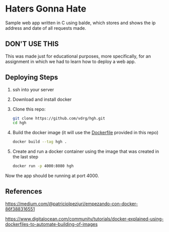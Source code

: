 # Haters Gonna Hate
Sample web app written in C using balde, which stores and shows the ip address and date of all requests made.

## DON'T USE THIS

This was made just for educational purposes, more specifically, for an assignment in which we had to learn how to deploy a web app.

## Deploying Steps

1. ssh into your server
2. Download and install docker
3. Clone this repo:

    ```sh
    git clone https://github.com/vdrg/hgh.git
    cd hgh
    ```

4. Build the docker image (it will use the [Dockerfile](./Dockerfile) provided in this repo)

    ```sh
    docker build --tag hgh .
    ```

5. Create and run a docker container using the image that was created in the last step

    ```sh
    docker run -p 4000:8080 hgh
    ```

Now the app should be running at port 4000.

## References

https://medium.com/@patriciolpezjuri/empezando-con-docker-86f388316551

https://www.digitalocean.com/community/tutorials/docker-explained-using-dockerfiles-to-automate-building-of-images

